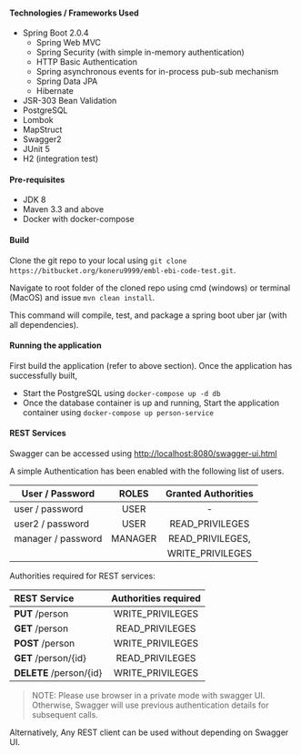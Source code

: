 #### Technologies / Frameworks Used
* Spring Boot 2.0.4
    * Spring Web MVC
    * Spring Security (with simple in-memory authentication)
    * HTTP Basic Authentication
    * Spring asynchronous events for in-process pub-sub mechanism
    * Spring Data JPA
    * Hibernate
* JSR-303 Bean Validation
* PostgreSQL 
* Lombok
* MapStruct
* Swagger2
* JUnit 5
* H2 (integration test)

#### Pre-requisites
* JDK 8 
* Maven 3.3 and above
* Docker with docker-compose

#### Build
Clone the git repo to your local using `git clone https://bitbucket.org/koneru9999/embl-ebi-code-test.git`.

Navigate to root folder of the cloned repo using cmd (windows) or terminal (MacOS) and issue `mvn clean install`.

This command will compile, test, and package a spring boot uber jar (with all dependencies).


#### Running the application
First build the application (refer to above section). Once the application has successfully built, 

* Start the PostgreSQL using `docker-compose up -d db`
* Once the database container is up and running, Start the application container using `docker-compose up person-service`


#### REST Services
Swagger can be accessed using [http://localhost:8080/swagger-ui.html](http://localhost:8080/swagger-ui.html)

A simple Authentication has been enabled with the following list of users.

| User / Password   | ROLES     |   Granted Authorities |
|-------------------|:---------:|:---------------------:|
| user / password   | USER      |    -                  |
| user2 / password  | USER      | READ_PRIVILEGES       |
| manager / password| MANAGER   | READ_PRIVILEGES,      | 
|                   |           | WRITE_PRIVILEGES      |

Authorities required for REST services:

| REST Service              |   Authorities required    |
|:--------------------------|:-------------------------:|
| **PUT** /person           | WRITE_PRIVILEGES          |
| **GET** /person           | READ_PRIVILEGES           |
| **POST** /person          | WRITE_PRIVILEGES          |
| **GET** /person/{id}      | READ_PRIVILEGES           |
| **DELETE** /person/{id}   | WRITE_PRIVILEGES          |

> NOTE: Please use browser in a private mode with swagger UI. Otherwise, 
> Swagger will use previous authentication details for subsequent calls.

Alternatively, Any REST client can be used without depending on Swagger UI.
